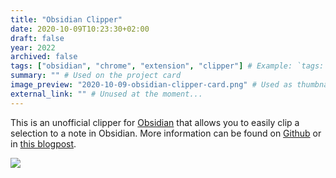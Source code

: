 ```yaml
---
title: "Obsidian Clipper"
date: 2020-10-09T10:23:30+02:00
draft: false
year: 2022
archived: false 
tags: ["obsidian", "chrome", "extension", "clipper"] # Example: `tags: ["machine-learning", "deep-learning"]`
summary: "" # Used on the project card
image_preview: "2020-10-09-obsidian-clipper-card.png" # Used as thumbnail
external_link: "" # Unused at the moment...
---
```


This is an unofficial clipper for [Obsidian](https://obsidian.md/) that allows you to easily clip a selection to a note in Obsidian. More information can be found on [Github](https://github.com/jplattel/obsidian-clipper) or in [this blogpost](https://jplattel.nl/post/2020-10-09-obsidian-clipper-chrome-extension/).

![](https://lh3.googleusercontent.com/RPV_UwWLtU_EZ14u8wtTdiSPtEDJV6xHLU1u2rkGOJmPEJGDLLni1yZQ1EV18NQgDvuLMZyQAmUeGQw6S3PVB5g9=w640-h400-e365-rj-sc0x00ffffff)